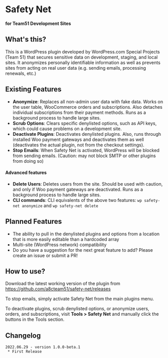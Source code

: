 # Safety Net

**for Team51 Development Sites**

## What's this?
This is a WordPress plugin developed by WordPress.com Special Projects (Team 51) that secures sensitive data on development, staging, and local sites. It anonymizes personally identifiable information as well as prevents sites from acting on real user data (e.g. sending emails, processing renewals, etc.)

## Existing Features
- **Anonymize**: Replaces all non-admin user data with fake data. Works on the user table, WooCommerce orders and subscriptions. Also detaches individual subscriptions from their payment methods. Runs as a background process to handle large sites.
- **Scrub Options**: Clears specific denylisted options, such as API keys, which could cause problems on a development site.
- **Deactivate Plugins**: Deactivates denylisted plugins. Also, runs through installed Woo payment gateways and deactivates them as well (deactivates the actual plugin, not from the checkout settings).
- **Stop Emails**: When Safety Net is activated, WordPress will be blocked from sending emails. (Caution: may not block SMTP or other plugins from doing so)

#### Advanced features
- **Delete Users**: Deletes users from the site. Should be used with caution, and only if Woo payment gateways are deactivated. Runs as a background process to handle large sites.
- **CLI commands**: CLI equivalents of the above two features: `wp safety-net anonymize` and `wp safety-net delete`

## Planned Features
- The ability to pull in the denylisted plugins and options from a location that is more easily editable than a hardcoded array
- Multi-site (WordPress network) compatibility
- Do you have a suggestion for the next great feature to add? Please create an issue or submit a PR!

## How to use?
Download the latest working version of the plugin from https://github.com/a8cteam51/safety-net/releases

To stop emails, simply activate Safety Net from the main plugins menu.

To deactivate plugins, scrub denylisted options, or anonymize users, orders, and subscriptions, visit **Tools > Safety Net** and manually click the buttons in the Tools section.

## Changelog
```
2022.06.29 - version 1.0.0-beta.1
 * First Release
```
